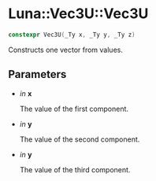 # Luna::Vec3U::Vec3U

```c++
constexpr Vec3U(_Ty x, _Ty y, _Ty z)
```

Constructs one vector from values. 



## Parameters
* *in* **x**

    The value of the first component. 

* *in* **y**

    The value of the second component. 

* *in* **y**

    The value of the third component. 

